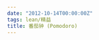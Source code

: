 ```yaml
---
date: "2012-10-14T00:00:00Z"
tags: lean/精益
title: 番茄钟 (Pomodoro)
---
```


<script src="https://gist.github.com/3885400.js?file=pomodoro.sh"></script>
